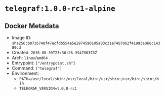 # `telegraf:1.0.0-rc1-alpine`

## Docker Metadata

- Image ID: `sha256:b0736748f47ecfdb554a5e2974590105a03c31a7487062f41993e068c14389cd`
- Created: `2016-08-30T23:30:26.394786378Z`
- Arch: `linux`/`amd64`
- Entrypoint: `["/entrypoint.sh"]`
- Command: `["telegraf"]`
- Environment:
  - `PATH=/usr/local/sbin:/usr/local/bin:/usr/sbin:/usr/bin:/sbin:/bin`
  - `TELEGRAF_VERSION=1.0.0-rc1`

